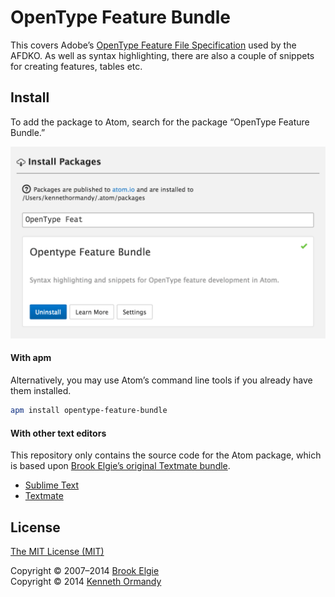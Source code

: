 # OpenType Feature Bundle

This covers Adobe’s [OpenType Feature File Specification](http://partners.adobe.com/public/developer/opentype/afdko/topic_feature_file_syntax.html) used by the AFDKO. As well as syntax highlighting, there are also a couple of snippets for creating features, tables etc.

## Install

To add the package to Atom, search for the package “OpenType Feature Bundle.”

[![A screenshot showing where to search for the OpenType Feature Bundle in Atom.](assets/preview-1.png)](http://github.com/kennethormandy/opentype-feature-bundle)

#### With apm

Alternatively, you may use Atom’s command line tools if you already have them installed.

```sh
apm install opentype-feature-bundle
```

#### With other text editors

This repository only contains the source code for the Atom package, which is based upon [Brook Elgie’s original Textmate bundle](https://github.com/brew/opentype-feature-bundle).

- [Sublime Text](https://github.com/brew/opentype-feature-bundle#sublime-text-with-package-control)
- [Textmate](https://github.com/brew/opentype-feature-bundle#textmate-using-git)

## License

[The MIT License (MIT)](LICENSE.md)

Copyright © 2007–2014 [Brook Elgie](http://brookelgie.com)<br/>
Copyright © 2014 [Kenneth Ormandy](http://kennethormandy.com)
